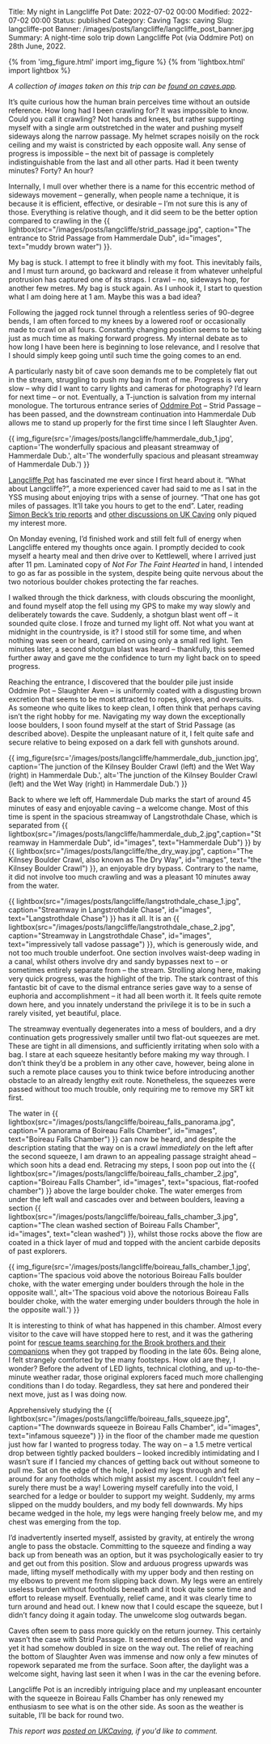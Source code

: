 Title: My night in Langcliffe Pot
Date: 2022-07-02 00:00
Modified: 2022-07-02 00:00
Status: published
Category: Caving
Tags: caving
Slug: langcliffe-pot
Banner: /images/posts/langcliffe/langcliffe_post_banner.jpg
Summary: A night-time solo trip down Langcliffe Pot (via Oddmire Pot) on 28th June, 2022.

{% from 'img_figure.html' import img_figure %}
{% from 'lightbox.html' import lightbox %}

*A collection of images taken on this trip can be [found on caves.app][1].*

It’s quite curious how the human brain perceives time without an outside reference. How long had I been crawling for? It was impossible to know. Could you call it crawling? Not hands and knees, but rather supporting myself with a single arm outstretched in the water and pushing myself sideways along the narrow passage. My helmet scrapes noisily on the rock ceiling and my waist is constricted by each opposite wall. Any sense of progress is impossible – the next bit of passage is completely indistinguishable from the last and all other parts. Had it been twenty minutes? Forty? An hour?

Internally, I mull over whether there is a name for this eccentric method of sideways movement – generally, when people name a technique, it is because it is efficient, effective, or desirable – I’m not sure this is any of those. Everything is relative though, and it did seem to be the better option compared to crawling in the {{ lightbox(src="/images/posts/langcliffe/strid_passage.jpg", caption="The entrance to Strid Passage from Hammerdale Dub", id="images", text="muddy brown water") }}.

My bag is stuck. I attempt to free it blindly with my foot. This inevitably fails, and I must turn around, go backward and release it from whatever unhelpful protrusion has captured one of its straps. I crawl – no, sideways hop, for another few metres. My bag is stuck again. As I unhook it, I start to question what I am doing here at 1 am. Maybe this was a bad idea? 

Following the jagged rock tunnel through a relentless series of 90-degree bends, I am often forced to my knees by a lowered roof or occasionally made to crawl on all fours. Constantly changing position seems to be taking just as much time as making forward progress. My internal debate as to how long I have been here is beginning to lose relevance, and I resolve that I should simply keep going until such time the going comes to an end. 

A particularly nasty bit of cave soon demands me to be completely flat out in the stream, struggling to push my bag in front of me. Progress is very slow – why did I want to carry lights and cameras for photography? I’d learn for next time – or not. Eventually, a T-junction is salvation from my internal monologue. The torturous entrance series of [Oddmire Pot][2] – Strid Passage – has been passed, and the downstream continuation into Hammerdale Dub allows me to stand up properly for the first time since I left Slaughter Aven.

{{ img_figure(src='/images/posts/langcliffe/hammerdale_dub_1.jpg',
              caption='The wonderfully spacious and pleasant streamway of Hammerdale Dub.',
              alt='The wonderfully spacious and pleasant streamway of Hammerdale Dub.') }}

[Langcliffe Pot][3] has fascinated me ever since I first heard about it. “What about Langcliffe?”, a more experienced caver had said to me as I sat in the YSS musing about enjoying trips with a sense of journey. “That one has got miles of passages. It’ll take you hours to get to the end”. Later, reading [Simon Beck’s trip reports][4] and [other discussions on UK Caving][5] only piqued my interest more.

On Monday evening, I’d finished work and still felt full of energy when Langcliffe entered my thoughts once again. I promptly decided to cook myself a hearty meal and then drive over to Kettlewell, where I arrived just after 11 pm. Laminated copy of *Not For The Faint Hearted* in hand, I intended to go as far as possible in the system, despite being quite nervous about the two notorious boulder chokes protecting the far reaches.

I walked through the thick darkness, with clouds obscuring the moonlight, and found myself atop the fell using my GPS to make my way slowly and deliberately towards the cave. Suddenly, a shotgun blast went off – it sounded quite close. I froze and turned my light off. Not what you want at midnight in the countryside, is it? I stood still for some time, and when nothing was seen or heard, carried on using only a small red light. Ten minutes later, a second shotgun blast was heard – thankfully, this seemed further away and gave me the confidence to turn my light back on to speed progress.

Reaching the entrance, I discovered that the boulder pile just inside Oddmire Pot – Slaughter Aven – is uniformly coated with a disgusting brown excretion that seems to be most attracted to ropes, gloves, and oversuits. As someone who quite likes to keep clean, I often think that perhaps caving isn’t the right hobby for me. Navigating my way down the exceptionally loose boulders, I soon found myself at the start of Strid Passage (as described above). Despite the unpleasant nature of it, I felt quite safe and secure relative to being exposed on a dark fell with gunshots around.

{{ img_figure(src='/images/posts/langcliffe/hammerdale_dub_junction.jpg',
              caption='The junction of the Kilnsey Boulder Crawl (left) and the Wet Way (right) in Hammerdale Dub.',
              alt='The junction of the Kilnsey Boulder Crawl (left) and the Wet Way (right) in Hammerdale Dub.') }}

Back to where we left off, Hammerdale Dub marks the start of around 45 minutes of easy and enjoyable caving – a welcome change. Most of this time is spent in the spacious streamway of Langstrothdale Chase, which is separated from {{ lightbox(src="/images/posts/langcliffe/hammerdale_dub_2.jpg",caption="Streamway in Hammerdale Dub", id="images", text="Hammerdale Dub") }} by {{ lightbox(src="/images/posts/langcliffe/the_dry_way.jpg", caption="The Kilnsey Boulder Crawl, also known as The Dry Way", id="images", text="the Kilnsey Boulder Crawl") }}, an enjoyable dry bypass. Contrary to the name, it did not involve too much crawling and was a pleasant 10 minutes away from the water.

{{ lightbox(src="/images/posts/langcliffe/langstrothdale_chase_1.jpg", caption="Streamway in Langstrothdale Chase", id="images", text="Langstrothdale Chase") }} has it all. It is an {{ lightbox(src="/images/posts/langcliffe/langstrothdale_chase_2.jpg", caption="Streamway in Langstrothdale Chase", id="images", text="impressively tall vadose passage") }}, which is generously wide, and not too much trouble underfoot. One section involves waist-deep wading in a canal, whilst others involve dry and sandy bypasses next to – or sometimes entirely separate from – the stream. Strolling along here, making very quick progress, was the highlight of the trip. The stark contrast of this fantastic bit of cave to the dismal entrance series gave way to a sense of euphoria and accomplishment – it had all been worth it. It feels quite remote down here, and you innately understand the privilege it is to be in such a rarely visited, yet beautiful, place.

The streamway eventually degenerates into a mess of boulders, and a dry continuation gets progressively smaller until two flat-out squeezes are met. These are tight in all dimensions, and sufficiently irritating when solo with a bag. I stare at each squeeze hesitantly before making my way through. I don’t think they’d be a problem in any other cave, however, being alone in such a remote place causes you to think twice before introducing another obstacle to an already lengthy exit route. Nonetheless, the squeezes were passed without too much trouble, only requiring me to remove my SRT kit first.

The water in {{ lightbox(src="/images/posts/langcliffe/boireau_falls_panorama.jpg", caption="A panorama of Boireau Falls Chamber", id="images", text="Boireau Falls Chamber") }} can now be heard, and despite the description stating that the way on is a crawl *immediately* on the left after the second squeeze, I am drawn to an appealing passage straight ahead – which soon hits a dead end. Retracing my steps, I soon pop out into the {{ lightbox(src="/images/posts/langcliffe/boireau_falls_chamber_2.jpg", caption="Boireau Falls Chamber", id="images", text="spacious, flat-roofed chamber") }} above the large boulder choke. The water emerges from under the left wall and cascades over and between boulders, leaving a section {{ lightbox(src="/images/posts/langcliffe/boireau_falls_chamber_3.jpg", caption="The clean washed section of Boireau Falls Chamber", id="images", text="clean washed") }}, whilst those rocks above the flow are coated in a thick layer of mud and topped with the ancient carbide deposits of past explorers.

{{ img_figure(src='/images/posts/langcliffe/boireau_falls_chamber_1.jpg',
              caption='The spacious void above the notorious Boireau Falls boulder choke, with the water emerging under boulders through the hole in the opposite wall.',
              alt='The spacious void above the notorious Boireau Falls boulder choke, with the water emerging under boulders through the hole in the opposite wall.') }}

It is interesting to think of what has happened in this chamber. Almost every visitor to the cave will have stopped here to rest, and it was the gathering point for [rescue teams searching for the Brook brothers and their companions][7] when they got trapped by flooding in the late 60s. Being alone, I felt strangely comforted by the many footsteps. How old are they, I wonder? Before the advent of LED lights, technical clothing, and up-to-the-minute weather radar, those original explorers faced much more challenging conditions than I do today. Regardless, they sat here and pondered their next move, just as I was doing now.

Apprehensively studying the {{ lightbox(src="/images/posts/langcliffe/boireau_falls_squeeze.jpg", caption="The downwards squeeze in Boireau Falls Chamber", id="images", text="infamous squeeze") }} in the floor of the chamber made me question just how far I wanted to progress today. The way on – a 1.5 metre vertical drop between tightly packed boulders – looked incredibly intimidating and I wasn’t sure if I fancied my chances of getting back out without someone to pull me. Sat on the edge of the hole, I poked my legs through and felt around for any footholds which might assist my ascent. I couldn’t feel any – surely there must be a way! Lowering myself carefully into the void, I searched for a ledge or boulder to support my weight. Suddenly, my arms slipped on the muddy boulders, and my body fell downwards. My hips became wedged in the hole, my legs were hanging freely below me, and my chest was emerging from the top. 

I’d inadvertently inserted myself, assisted by gravity, at entirely the wrong angle to pass the obstacle. Committing to the squeeze and finding a way back up from beneath was an option, but it was psychologically easier to try and get out from this position. Slow and arduous progress upwards was made, lifting myself methodically with my upper body and then resting on my elbows to prevent me from slipping back down. My legs were an entirely useless burden without footholds beneath and it took quite some time and effort to release myself. Eventually, relief came, and it was clearly time to turn around and head out. I knew now that I could escape the squeeze, but I didn’t fancy doing it again today. The unwelcome slog outwards began.

Caves often seem to pass more quickly on the return journey. This certainly wasn’t the case with Strid Passage. It seemed endless on the way in, and yet it had somehow doubled in size on the way out. The relief of reaching the bottom of Slaughter Aven was immense and now only a few minutes of ropework separated me from the surface. Soon after, the daylight was a welcome sight, having last seen it when I was in the car the evening before.

Langcliffe Pot is an incredibly intriguing place and my unpleasant encounter with the squeeze in Boireau Falls Chamber has only renewed my enthusiasm to see what is on the other side. As soon as the weather is suitable, I’ll be back for round two.

*This report was [posted on UKCaving][8], if you'd like to comment.*

[1]: https://caves.app/trip/27c34e03-31c4-404f-90a4-386d2d364f27/                      "Langcliffe Pot on caves.app"
[2]: https://cncc.org.uk/cave/oddmire-pot                                              "CNCC: Oddmire Pot"
[3]: https://en.wikipedia.org/wiki/Langcliffe_Pot                                      "Wikipedia: Langcliffe Pot"
[4]: http://simonbeck.blogspot.com/2016/07/langcliffe-pot-via-oddmire.html             "Simon Beck: Langcliffe Pot via Oddmire"
[5]: https://ukcaving.com/board/index.php?threads/langcliffe-pot-solo.22204/           "UKCaving: Langcliffe Pot solo"
[7]: http://caving-library.org.uk/audio/playback-220.html                              "British Caving Library audio archive"
[8]: https://ukcaving.com/board/index.php?threads/my-night-in-langcliffe-pot.29659/    "UKCaving: My night in Langcliffe Pot"
